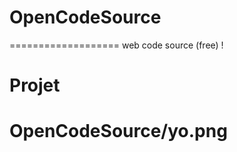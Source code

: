 # OpenCodeSource
===================
web code source (free) ! 
<h1>Projet<h1>
OpenCodeSource/yo.png
